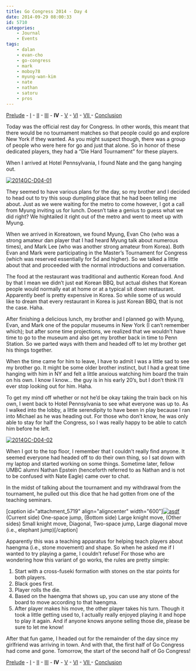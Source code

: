 ```yaml
---
title: Go Congress 2014 - Day 4
date: 2014-09-29 08:00:33
id: 5710
categories:
	- Journal
	- Events
tags:
	- dalan
	- evan-cho
	- go-congress
	- mark
	- moboy78
	- myung-wan-kim
	- nate
	- nathan
	- satoru
	- pros
---
```


[Prelude](http://www.bengozen.com/go-congress-2014-prelude/ "Go Congress 2014 — Prelude") - [I](http://www.bengozen.com/go-congress-2014-day-1/ "Go Congress 2014 — Day 1") - [II](http://www.bengozen.com/go-congress-2014-day-2/ "Go Congress 2014 — Day 2") - [III](http://www.bengozen.com/go-congress-2014-day-3/ "Go Congress 2014 — Day 3") - **IV** - [V](http://www.bengozen.com/go-congress-2014-day-5/ "Go Congress 2014 — Day 5") - [VI](http://www.bengozen.com/go-congress-2014-day-6/ "Go Congress 2014 — Day 6") - [VII ](http://www.bengozen.com/go-congress-2014-day-7/ "Go Congress 2014 — Day 7")- [Conclusion](http://www.bengozen.com/go-congress-2014-conclusion/ "Go Congress 2014 — Conclusion")

Today was the official rest day for Congress. In other words, this meant that there would be no tournament matches so that people could go and explore New York if they wanted. As you might suspect though, there was a group of people who were here for go and just that alone. So in honor of these dedicated players, they had a “Die Hard Tournament” for these players.

When I arrived at Hotel Pennsylvania, I found Nate and the gang hanging out.

[![2014GC-D04-01](http://www.bengozen.com/wp-content/uploads/2014/09/2014GC-D04-01.jpg)](http://www.bengozen.com/wp-content/uploads/2014/09/2014GC-D04-01.jpg)

<!--more-->

They seemed to have various plans for the day, so my brother and I decided to head out to try this soup dumpling place that he had been telling me about. Just as we were waiting for the metro to come however, I got a call from Myung inviting us for lunch. Doesn’t take a genius to guess what we did right? We hightailed it right out of the metro and went to meet up with Myung.

When we arrived in Koreatown, we found Myung, Evan Cho (who was a strong amateur dan player that I had heard Myung talk about numerous times), and Mark Lee (who was another strong amateur from Korea). Both Evan and Mark were participating in the Master’s Tournament for Congress (which was reserved essentially for 5d and higher). So we talked a little about that and proceeded with the normal introductions and conversation.

The food at the restaurant was traditional and authentic Korean food. And by that I mean we didn’t just eat Korean BBQ, but actual dishes that Korean people would normally eat at home or at a typical sit down restaurant. Apparently beef is pretty expensive in Korea. So while some of us would like to dream that every restaurant in Korea is just Korean BBQ, that is not the case. Haha.

After finishing a delicious lunch, my brother and I planned go with Myung, Evan, and Mark one of the popular museums in New York (I can’t remember which); but after some time projections, we realized that we wouldn’t have time to go to the museum and also get my brother back in time to Penn Station. So we parted ways with them and headed off to let my brother get his things together.

When the time came for him to leave, I have to admit I was a little sad to see my brother go. It might be some older brother instinct, but I had a great time hanging with him in NY and felt a little anxious watching him board the train on his own. I know I know… the guy is in his early 20’s, but I don’t think I’ll ever stop looking out for him. Haha.

To get my mind off whether or not he’d be okay taking the train back on his own, I went back to Hotel Pennsylvania to see what everyone was up to. As I walked into the lobby, a little serendipity to have been in play because I ran into Michael as he was heading out. For those who don’t know, he was only able to stay for half the Congress, so I was really happy to be able to catch him before he left.

[![2014GC-D04-02](http://www.bengozen.com/wp-content/uploads/2014/09/2014GC-D04-02.jpg)](http://www.bengozen.com/wp-content/uploads/2014/09/2014GC-D04-02.jpg)

When I got to the top floor, I remember that I couldn’t really find anyone. It seemed everyone had headed off to do their own thing, so I sat down with my laptop and started working on some things. Sometime later, fellow UMBC alumni Nathan Epstein (henceforth referred to as Nathan and is not to be confused with Nate Eagle) came over to chat.

In the midst of talking about the tournament and my withdrawal from the tournament, he pulled out this dice that he had gotten from one of the teaching seminars.

[caption id="attachment_5719" align="aligncenter" width="600"][![asdf](http://www.bengozen.com/wp-content/uploads/2014/09/2014GC-D04-04.jpg)](http://www.bengozen.com/wp-content/uploads/2014/09/2014GC-D04-04.jpg) (Current side) One-space jump, (Bottom side) Large knight move, (Other sides) Small knight move, Diagonal, Two-space jump, Large diagonal move (i.e., elephant jump)[/caption]

Apparently this was a teaching apparatus for helping teach players about haengma (i.e., stone movement) and shape. So when he asked me if I wanted to try playing a game, I couldn’t refuse! For those who are wondering how this variant of go works, the rules are pretty simple:

1.  Start with a cross-fuseki formation with stones on the star points for both players.
2.  Black goes first.
3.  Player rolls the die.
4.  Based on the haengma that shows up, you can use any stone of the board to move according to that haengma.
5.  After player makes his move, the other player takes his turn.
Though it took a little getting used to, I actually really enjoyed playing it and hope to play it again. And if anyone knows anyone selling those die, please be sure to let me know!

After that fun game, I headed out for the remainder of the day since my girlfriend was arriving in town. And with that, the first half of Go Congress had come and gone. Tomorrow, the start of the second half of Go Congress!

[Prelude](http://www.bengozen.com/go-congress-2014-prelude/ "Go Congress 2014 — Prelude") - [I](http://www.bengozen.com/go-congress-2014-day-1/ "Go Congress 2014 — Day 1") - [II](http://www.bengozen.com/go-congress-2014-day-2/ "Go Congress 2014 — Day 2") - [III](http://www.bengozen.com/go-congress-2014-day-3/ "Go Congress 2014 — Day 3") - **IV** - [V](http://www.bengozen.com/go-congress-2014-day-5/ "Go Congress 2014 — Day 5") - [VI](http://www.bengozen.com/go-congress-2014-day-6/ "Go Congress 2014 — Day 6") - [VII ](http://www.bengozen.com/go-congress-2014-day-7/ "Go Congress 2014 — Day 7")- [Conclusion](http://www.bengozen.com/go-congress-2014-conclusion/ "Go Congress 2014 — Conclusion")